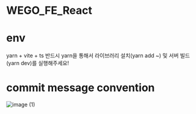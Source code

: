 # WEGO_FE_React

# env
yarn + vite + ts 
반드시 yarn을 통해서 라이브러리 설치(yarn add ~) 및 서버 빌드(yarn dev)를 실행해주세요!

# commit message convention
![image (1)](https://github.com/user-attachments/assets/f9b24e32-00e8-4f8d-b53e-6d4e16a2659d)
